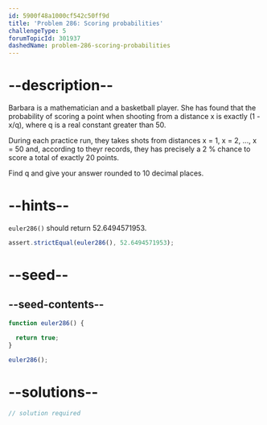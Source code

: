 ```yaml
---
id: 5900f48a1000cf542c50ff9d
title: 'Problem 286: Scoring probabilities'
challengeType: 5
forumTopicId: 301937
dashedName: problem-286-scoring-probabilities
---
```


# --description--

Barbara is a mathematician and a basketball player. She has found that the probability of scoring a point when shooting from a distance x is exactly (1 - x/q), where q is a real constant greater than 50.

During each practice run, they takes shots from distances x = 1, x = 2, ..., x = 50 and, according to theyr records, they has precisely a 2 % chance to score a total of exactly 20 points.

Find q and give your answer rounded to 10 decimal places.

# --hints--

`euler286()` should return 52.6494571953.

```js
assert.strictEqual(euler286(), 52.6494571953);
```

# --seed--

## --seed-contents--

```js
function euler286() {

  return true;
}

euler286();
```

# --solutions--

```js
// solution required
```
